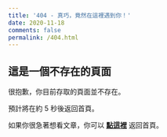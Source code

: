 ```yaml
---
title: '404 - 真巧，竟然在這裡遇到你！'
date: 2020-11-18
comments: false
permalink: /404.html
---
```


<!-- markdownlint-disable MD039 MD033 -->

## 這是一個不存在的頁面

很抱歉，你目前存取的頁面並不存在。

預計將在約 <span id="timeout">5</span> 秒後返回首頁。

如果你很急著想看文章，你可以 **[點這裡](https://syj0905.github.io/)** 返回首頁。

<script>
let countTime = 5;

function count() {
  
  document.getElementById('timeout').textContent = countTime;
  countTime -= 1;
  if(countTime === 0){
    location.href = 'https://syj0905.github.io/'; // 記得改成自己網址 Url
  }
  setTimeout(() => {
    count();
  }, 1000);
}

count();
</script>

